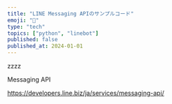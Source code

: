 ```yaml
---
title: "LINE Messaging APIのサンプルコード"
emoji: "💬"
type: "tech"
topics: ["python", "linebot"]
published: false
published_at: 2024-01-01
---
```


zzzz

Messaging API

https://developers.line.biz/ja/services/messaging-api/
